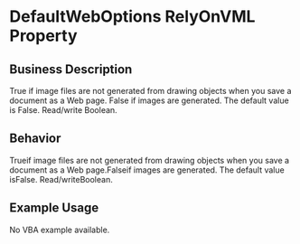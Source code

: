 # DefaultWebOptions RelyOnVML Property

## Business Description
True if image files are not generated from drawing objects when you save a document as a Web page. False if images are generated. The default value is False. Read/write Boolean.

## Behavior
Trueif image files are not generated from drawing objects when you save a document as a Web page.Falseif images are generated. The default value isFalse. Read/writeBoolean.

## Example Usage
No VBA example available.